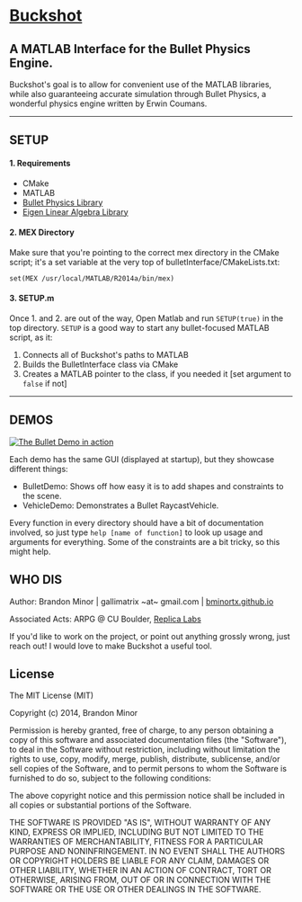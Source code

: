 # [Buckshot](http://bminortx.github.io/Buckshot) #

## A MATLAB Interface for the Bullet Physics Engine. ##

Buckshot's goal is to allow for convenient use of the MATLAB libraries,
while also guaranteeing accurate simulation through Bullet Physics, a
wonderful physics engine written by Erwin Coumans.

- - - - - - - - -

SETUP
----------

#### 1. Requirements ####

* CMake
* MATLAB
* [Bullet Physics Library](http://bulletphysics.org/wordpress/)
* [Eigen Linear Algebra Library](http://bit.ly/LXBsEr)

#### 2. MEX Directory ####

Make sure that you're pointing to the correct mex directory in the CMake script; it's a set variable at the very top of bulletInterface/CMakeLists.txt:

`set(MEX /usr/local/MATLAB/R2014a/bin/mex)`

#### 3. SETUP.m ####

Once 1. and 2. are out of the way, Open Matlab and run `SETUP(true)` in the top directory. `SETUP` is a good way to start any bullet-focused MATLAB script, as it:

1. Connects all of Buckshot's paths to MATLAB
2. Builds the BulletInterface class via CMake
3. Creates a MATLAB pointer to the class, if you needed it [set argument to `false` if not]

- - - - - - - - -

DEMOS
---------

[![The Bullet Demo in action](http://img.youtube.com/vi/IzXKR44iJ0o/0.jpg)](https://www.youtube.com/watch?v=IzXKR44iJ0o)

Each demo has the same GUI (displayed at startup), but they
showcase different things: 

- BulletDemo: Shows off how easy it is to add shapes and constraints to the
  scene. 
- VehicleDemo: Demonstrates a Bullet RaycastVehicle.

Every function in every directory should have a bit of documentation
involved, so just type ```help [name of function]``` to look up usage and arguments
for everything. Some of the constraints are a bit tricky, so this might help.

WHO DIS
---------

Author: Brandon Minor | gallimatrix ~at~ gmail.com | [bminortx.github.io](http://bminortx.github.io)

Associated Acts: ARPG @ CU Boulder, [Replica Labs](http://www.replicalabs.com)

If you'd like to work on the project, or point out anything grossly wrong,
just reach out! I would love to make Buckshot a useful tool. 

License
--------

The MIT License (MIT)

Copyright (c) 2014, Brandon Minor

Permission is hereby granted, free of charge, to any person obtaining a copy
of this software and associated documentation files (the "Software"), to deal
in the Software without restriction, including without limitation the rights
to use, copy, modify, merge, publish, distribute, sublicense, and/or sell
copies of the Software, and to permit persons to whom the Software is
furnished to do so, subject to the following conditions:

The above copyright notice and this permission notice shall be included in
all copies or substantial portions of the Software.

THE SOFTWARE IS PROVIDED "AS IS", WITHOUT WARRANTY OF ANY KIND, EXPRESS OR
IMPLIED, INCLUDING BUT NOT LIMITED TO THE WARRANTIES OF MERCHANTABILITY,
FITNESS FOR A PARTICULAR PURPOSE AND NONINFRINGEMENT. IN NO EVENT SHALL THE
AUTHORS OR COPYRIGHT HOLDERS BE LIABLE FOR ANY CLAIM, DAMAGES OR OTHER
LIABILITY, WHETHER IN AN ACTION OF CONTRACT, TORT OR OTHERWISE, ARISING FROM,
OUT OF OR IN CONNECTION WITH THE SOFTWARE OR THE USE OR OTHER DEALINGS IN
THE SOFTWARE.
